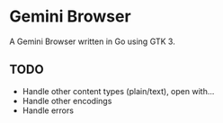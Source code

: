 # Gemini Browser

A Gemini Browser written in Go using GTK 3.

## TODO

- Handle other content types (plain/text), open with...
- Handle other encodings
- Handle errors
